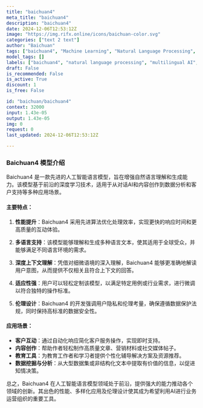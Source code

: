 ```yaml
---
title: "baichuan4"
meta_title: "baichuan4"
description: "baichuan4"
date: 2024-12-06T12:53:12Z
image: "https://img.rifx.online/icons/baichuan-color.svg"
categories: ["text 2 text"]
author: "Baichuan"
tags: ["baichuan4", "Machine Learning", "Natural Language Processing", "natural language processing", "contextual understanding", "Baichuan", "conversational AI", "Ethics", "Data Science", "Chatbots", "multilingual AI"]
model_tags: []
labels: ["baichuan4", "natural language processing", "multilingual AI", "contextual understanding", "conversational AI"]
draft: False
is_recommended: False
is_active: True
discount: 1
is_free: False

id: "baichuan/baichuan4"
context: 32000
input: 1.43e-05
output: 1.43e-05
img: 0
request: 0
last_updated: 2024-12-06T12:53:12Z

---
```


### Baichuan4 模型介绍

Baichuan4 是一款先进的人工智能语言模型，旨在增强自然语言理解和生成能力。该模型基于前沿的深度学习技术，适用于从对话AI和内容创作到数据分析和客户支持等多种应用场景。

#### 主要特点：

1. **性能提升**：Baichuan4 采用先进算法优化处理效率，实现更快的响应时间和更高质量的互动体验。

2. **多语言支持**：该模型能够理解和生成多种语言文本，使其适用于全球受众，并能够满足不同语言环境的需求。

3. **深度上下文理解**：凭借对细微语境的深入理解，Baichuan4 能够更准确地解读用户意图，从而提供不仅相关且符合上下文的回答。

4. **适应性强**：用户可以轻松定制该模型，以满足特定用例或行业需求，进行微调以符合独特的操作标准。

5. **伦理设计**：Baichuan4 的开发强调用户隐私和伦理考量，确保遵循数据保护法规，同时保持高标准的数据安全性。

#### 应用场景：

- **客户互动**：通过自动化响应简化客户服务操作，实现即时支持。
- **内容创作**：帮助作者轻松制作高质量文章、营销材料或社交媒体帖子。
- **教育工具**：为教育工作者和学习者提供个性化辅导解决方案及资源推荐。
- **数据挖掘与分析**：从大型数据集或非结构化文本中提取有价值的信息，以促进知情决策。

总之，Baichuan4 在人工智能语言模型领域处于前沿，提供强大的能力推动各个领域的创新。其出色的性能、多样化应用及伦理设计使其成为希望利用AI进行业务运营组织的重要工具。

